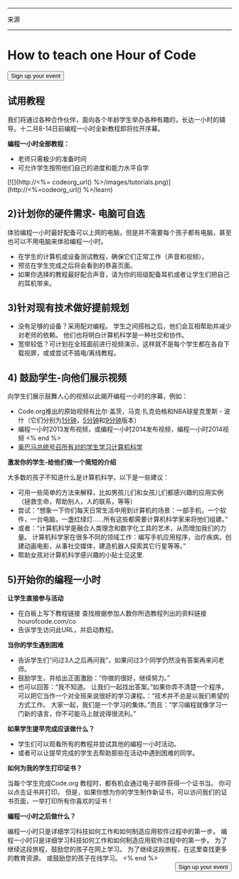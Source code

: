 * * *

来源

* * *

<div class="row">
  <h1 class="col-sm-6">
    How to teach one Hour of Code
  </h1>
  
  <div class="col-sm-6 button-container centered">
    <a href="/#join"><button class="signup-button">Sign up your event</button></a>
  </div>
</div>

## 试用教程

我们将通过各种合作伙伴，面向各个年龄学生举办各种有趣的，长达一小时的辅导。十二月8-14日前编程一小时全新教程即将拉开序幕。

**编程一小时全部教程：**

  * 老师只需极少的准备时间
  * 可允许学生按照他们自己的进度和能力水平自学

[![](http://<%= codeorg_url() %>/images/tutorials.png)](http://<%=codeorg_url() %>/learn)

## 2)计划你的硬件需求- 电脑可自选

体验编程一小时最好配备可以上网的电脑，但是并不需要每个孩子都有电脑，甚至也可以不用电脑来体验编程一小时。

  * 在学生的计算机或设备测试教程，确保它们正常工作（声音和视频）。
  * 预览在学生完成之后将会看到的恭喜页面。 
  * 如果你选择的教程最好配合声音，请为你的班级配备耳机或者让学生们把自己的耳机带来。

## 3)针对现有技术做好提前规划

  * 没有足够的设备？采用配对编程。 学生之间搭档之后，他们会互相帮助并减少对老师的依赖。 他们也将明白计算机科学是一种社交和协作。
  * 宽带较低？可计划在全班面前进行视频演示，这样就不是每个学生都在各自下载视屏，或或尝试不插电/离线教程。

## 4) 鼓励学生-向他们展示视频

向学生们展示鼓舞人心的视频以此揭开编程一小时的序幕，例如：

  * Code.org推出的原始视频有比尔·盖茨，马克·扎克伯格和NBA球星克里斯 - 波什（它们分别为[1分钟](https://www.youtube.com/watch?v=qYZF6oIZtfc)，[5分钟](https://www.youtube.com/watch?v=nKIu9yen5nc)和[9分钟](https://www.youtube.com/watch?v=dU1xS07N-FA)版本）
  * 编程一小时2013发布视频，或编程一小时2014发布视频，编程一小时2014视频 <% end %>
  * [奥巴马总统号召所有对的学生学习计算机科学](https://www.youtube.com/watch?v=6XvmhE1J9PY)

**激发你的学生-给他们做一个简短的介绍**

大多数的孩子不知道什么是计算机科学，以下是一些建议：

  * 可用一些简单的方法来解释，比如男孩儿们和女孩儿们都感兴趣的应用实例（拯救生命，帮助别人，人的联系，等等）
  * 尝试：“想象一下你们每天日常生活中用到计算机的场景：一部手机，一个软件，一台电脑，一盏红绿灯……所有这些都需要计算机科学家来将他们组建。”
  * 或者：“计算机科学是融合人类理念和数字化工具的艺术，从而增加我们的力量。 计算机科学家在很多不同的领域工作：编写手机应用程序，治疗疾病，创建动画电影，从事社交媒体，建造机器人探索其它行星等等。”
  * 帮助女孩对计算机科学感兴趣的小贴士见这里. 

## 5)开始你的编程一小时

**让学生直接参与活动**

  * 在白板上写下教程链接 查找根据参加人数你所选教程列出的资料链接 hourofcode.com/co
  * 告诉学生访问此URL，并启动教程。

**当你的学生遇到困难**

  * 告诉学生们“问过3人之后再问我”，如果问过3个同学仍然没有答案再来问老师。
  * 鼓励学生，并给出正面激励：“你做的很好，继续努力。”
  * 也可以回答：“我不知道。 让我们一起找出答案。”如果你弄不清楚一个程序，可以把它当作一个对全班来说很好的学习课程。：“技术并不总是以我们希望的方式工作。 大家一起，我们是一个学习的集体。”而且：“学习编程就像学习一门新的语言，你不可能马上就说得很流利。”

**如果学生提早完成应该做什么？**

  * 学生们可以观看所有的教程并尝试其他的编程一小时活动。
  * 或者可以让提早完成的学生去帮助那些在活动中遇到困难的同学。

**如何为我的学生打印证书？**

当每个学生完成Code.org 教程时，都有机会通过电子邮件获得一个证书当。 你可以点击证书并打印。 但是，如果你想为你的学生制作新证书，可以访问我们的证书页面，一举打印所有你喜欢的证书！

**编程一小时之后做什么？**

编程一小时只是详细学习科技如何工作和如何制造应用软件过程中的第一步。 编程一小时只是详细学习科技如何工作和如何制造应用软件过程中的第一步。 为了继续这段旅程，鼓励您的孩子在网上学习。 为了继续这段旅程，在这里查找更多的教育资源。 或鼓励您的孩子在线学习。 <% end %> <a style="display: block" href="/#join"><button style="float: right;">Sign up your event</button></a>